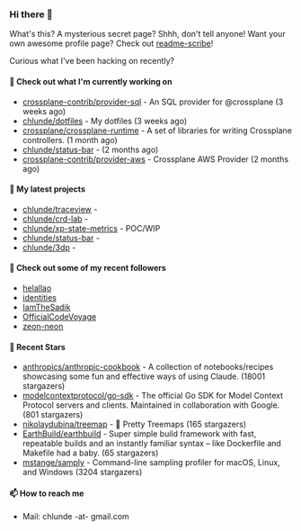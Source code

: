 ### Hi there 👋

What's this? A mysterious secret page? Shhh, don't tell anyone!
Want your own awesome profile page? Check out [readme-scribe](https://github.com/muesli/readme-scribe)!

Curious what I've been hacking on recently?

#### 👷 Check out what I'm currently working on

- [crossplane-contrib/provider-sql](https://github.com/crossplane-contrib/provider-sql) - An SQL provider for @crossplane (3 weeks ago)
- [chlunde/dotfiles](https://github.com/chlunde/dotfiles) - My dotfiles (3 weeks ago)
- [crossplane/crossplane-runtime](https://github.com/crossplane/crossplane-runtime) - A set of libraries for writing Crossplane controllers. (1 month ago)
- [chlunde/status-bar](https://github.com/chlunde/status-bar) -  (2 months ago)
- [crossplane-contrib/provider-aws](https://github.com/crossplane-contrib/provider-aws) - Crossplane AWS Provider (2 months ago)

#### 🌱 My latest projects

- [chlunde/traceview](https://github.com/chlunde/traceview) - 
- [chlunde/crd-lab](https://github.com/chlunde/crd-lab) - 
- [chlunde/xp-state-metrics](https://github.com/chlunde/xp-state-metrics) - POC/WIP
- [chlunde/status-bar](https://github.com/chlunde/status-bar) - 
- [chlunde/3dp](https://github.com/chlunde/3dp) - 



#### 👯 Check out some of my recent followers

- [helallao](https://github.com/helallao)
- [identities](https://github.com/identities)
- [IamTheSadik](https://github.com/IamTheSadik)
- [OfficialCodeVoyage](https://github.com/OfficialCodeVoyage)
- [zeon-neon](https://github.com/zeon-neon)

#### 🌟 Recent Stars

- [anthropics/anthropic-cookbook](https://github.com/anthropics/anthropic-cookbook) - A collection of notebooks/recipes showcasing some fun and effective ways of using Claude. (18001 stargazers)
- [modelcontextprotocol/go-sdk](https://github.com/modelcontextprotocol/go-sdk) - The official Go SDK for Model Context Protocol servers and clients. Maintained in collaboration with Google. (801 stargazers)
- [nikolaydubina/treemap](https://github.com/nikolaydubina/treemap) - 🍬 Pretty Treemaps (165 stargazers)
- [EarthBuild/earthbuild](https://github.com/EarthBuild/earthbuild) - Super simple build framework with fast, repeatable builds and an instantly familiar syntax – like Dockerfile and Makefile had a baby. (65 stargazers)
- [mstange/samply](https://github.com/mstange/samply) - Command-line sampling profiler for macOS, Linux, and Windows (3204 stargazers)

#### 📫 How to reach me

- Mail: chlunde -at- gmail.com
